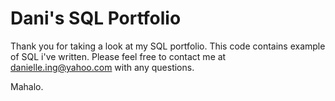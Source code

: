 # Dani's SQL Portfolio

Thank you for taking a look at my SQL portfolio. This code contains example of SQL i've written. Please feel free to contact me at danielle.ing@yahoo.com with any questions.

Mahalo.
